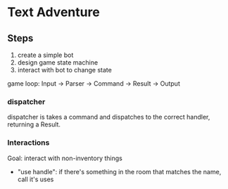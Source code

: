 # Text Adventure

## Steps

1. create a simple bot
2. design game state machine
3. interact with bot to change state

game loop:
Input -> Parser -> Command -> Result -> Output

### dispatcher

dispatcher is takes a command and dispatches to the correct handler, returning a Result.

### Interactions

Goal: interact with non-inventory things

- "use handle": if there's something in the room that matches the name, call it's uses
